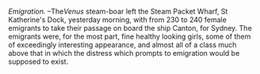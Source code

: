 *Emigration.* –The*Venus*  steam-boar left the Steam Packet Wharf, St Katherine's Dock, yesterday morning, with from 230 to 240 female emigrants to take their passage on board the ship Canton, for Sydney. The emigrants were, for the most part, fine healthy looking girls, some of them of exceedingly interesting appearance, and almost all of a class much above that in which the distress which prompts to emigration would be supposed to exist.